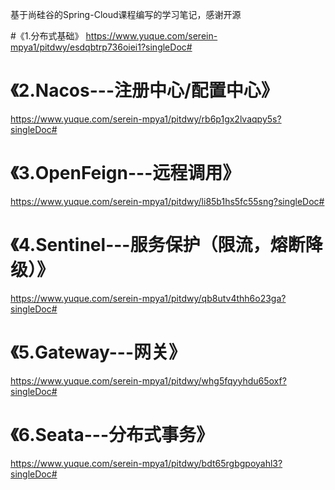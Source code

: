 基于尚硅谷的Spring-Cloud课程编写的学习笔记，感谢开源

#《1.分布式基础》 
https://www.yuque.com/serein-mpya1/pitdwy/esdqbtrp736oiei1?singleDoc# 
# 《2.Nacos---注册中心/配置中心》
https://www.yuque.com/serein-mpya1/pitdwy/rb6p1gx2lvaqpy5s?singleDoc# 
# 《3.OpenFeign---远程调用》
https://www.yuque.com/serein-mpya1/pitdwy/li85b1hs5fc55sng?singleDoc# 
# 《4.Sentinel---服务保护（限流，熔断降级）》
https://www.yuque.com/serein-mpya1/pitdwy/qb8utv4thh6o23ga?singleDoc# 
# 《5.Gateway---网关》
https://www.yuque.com/serein-mpya1/pitdwy/whg5fqyyhdu65oxf?singleDoc# 
# 《6.Seata---分布式事务》
https://www.yuque.com/serein-mpya1/pitdwy/bdt65rgbgpoyahl3?singleDoc# 
